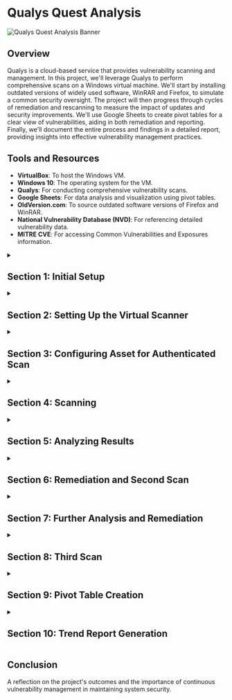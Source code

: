 # Qualys Quest Analysis

![Qualys Quest Analysis Banner](https://i.imgur.com/GBIvqJF.gif)

## Overview

Qualys is a cloud-based service that provides vulnerability scanning and management. In this project, we'll leverage Qualys to perform comprehensive scans on a Windows virtual machine. We'll start by installing outdated versions of widely used software, WinRAR and Firefox, to simulate a common security oversight. The project will then progress through cycles of remediation and rescanning to measure the impact of updates and security improvements. We'll use Google Sheets to create pivot tables for a clear view of vulnerabilities, aiding in both remediation and reporting. Finally, we'll document the entire process and findings in a detailed report, providing insights into effective vulnerability management practices.


## Tools and Resources

- **VirtualBox**: To host the Windows VM.
- **Windows 10**: The operating system for the VM.
- **Qualys**: For conducting comprehensive vulnerability scans.
- **Google Sheets**: For data analysis and visualization using pivot tables.
- **OldVersion.com**: To source outdated software versions of Firefox and WinRAR.
- **National Vulnerability Database (NVD)**: For referencing detailed vulnerability data.
- **MITRE CVE**: For accessing Common Vulnerabilities and Exposures information.


<details>
<summary><h2><b>Section 1: Initial Setup</b></h2></summary>
  To begin, we start by preparing our virtual environment for the vulnerability assessment. We'll establish a network, set up a Windows virtual machine, and install outdated versions of software known for their vulnerabilities.<br><br>
  
  - **Step 1: Creating a NAT Network**
    - Open VirtualBox and go to `File > Tools > Host Network Manager`
    - Click on the `NAT Networks` tab and Create with the following details:
      - Name: `NatNetwork`
      - Ipv4: `10.2.22.0/24`
      - DHCP: `Enabled`

![VirtualBox Manager](https://i.imgur.com/QZRWNRR.png)<br><br>
![Creating NAT Network](https://i.imgur.com/zt1VLMW.png)<br><br>

  - **Step 2: Assign Windows VM to NatNetwork**
    - Create a Windows virtual machine in VirtualBox and configure our network settings to use our created Nat Network: `NatNetwork`

![VM Network Settings](https://i.imgur.com/74elGnG.png)
<br><br>

  - **Step 3: Installing Outdated Applications**
    - Open a browser and Search for `Old Version`
    - Click on the `OldVersion.com` link and search for Mozilla Firefox and WinRAR
    - Download and Install both applications
   
![Google Search for Old Version](https://i.imgur.com/fVKK6lf.png)<br><br>
![Downloading Firefox](https://i.imgur.com/bU6ZuCT.png)<br><br>
![Downloading Firefox1](https://i.imgur.com/O0eNVUx.png)<br><br>
![Downloading WinRAR](https://i.imgur.com/6qAGRWv.png)<br><br>
![Installing WinRAR & Firefox](https://i.imgur.com/DEaNp0z.png)<br><br>

  Great! We've now created our Windows VM with outdated versions of Firefox and WinRAR installed. This machine will be used to find vulnerabilities for us to analyze and remediate. Next, we will download and install our Virtual Scanner from Qualys.

</details>

<details>
<summary><h2><b>Section 2: Setting Up the Virtual Scanner</b></h2></summary>
  This section involves downloading the Qualys Virtual Scanner and configuring it to work with our virtual environment assuming we've already subscribed for the Community Edition of Qualys.<br><br>
  
  - **Step 1: Downloading the Scanner**
    - Access the Qualys platform and in the Getting Started section, click on `Download a virtual scanner`
    - Start the wizard to configure our scanner
    - Choose `VMware ESXi, vCenter Server` as the virtualization platform and provide the name `StreetrackVA` for our scanner
    - Download the scanner appliance image to the local machine
    - Take note of the provided Personalization Code for later use

![Add New Virtual Scanner](https://i.imgur.com/HVC48hW.png)<br><br>
![Start Wizard](https://i.imgur.com/b8xA6Vs.png)<br><br>
![Configure Platform and Name](https://i.imgur.com/Njc80LI.png)<br><br>
![Save Virtual Scanner](https://i.imgur.com/iNg3raU.png)<br><br>
![Personalization Code](https://i.imgur.com/BXVDIKb.png)<br><br>

  - **Step 2: Importing and Configuring the Scanner Appliance**
    - In VirtualBox, select `File` > `Import Appliance` and navigate to the downloaded scanner image
    - Follow the prompts to import the scanner appliance
    - Once imported, click on `Settings` > `Network` and choose:
      - Attached to: `NAT Network`
      - Name: `NatNetwork`
      
  This will ensure that the scanner and the Windows VM will be on the same network.<br><br>
      
![Importing Appliance](https://i.imgur.com/I5IUsmB.png)<br><br>
![Importing Appliance1](https://i.imgur.com/VRYOIhj.png)<br><br>
![Appliance Settings](https://i.imgur.com/VjhFhFZ.png)<br><br>
![Appliance Settings1](https://i.imgur.com/TbXOzSZ.png)<br><br>

  - **Step 3: Personalizing the Scanner**
    - Start the scanner VM and use the personalization code provided by Qualys to activate and configure the scanner.
    - We'll be provided the IP address of our scanner once the personalization process is complete.

![Scanner Console1](https://i.imgur.com/DQBoKfE.png)<br><br>
![Personalization Progress](https://i.imgur.com/WYnAHVw.png)<br><br>
![Scanner Complete](https://i.imgur.com/sZx6T6X.png)<br><br>

  - **Step 4: Finalizing Scanner Setup**
    - Once the personalization is complete, verify that the scanner appears in our Qualys account with the correct LAN IP: `10.2.22.6`
    - We'll also perform a connectivity test from the Windows VM to confirm the scanner is reachable.
    - In the command prompt, run:<br><br>
      ```cmd
      ipconfig
      ping 10.2.22.6
      ```
    - **Our IP Addresses:**
      - Windows VM: `10.2.22.5`
      - Qualys Scanner: `10.2.22.6`
            
![Activation Verification](https://i.imgur.com/NGzwDfe.png)<br><br>
![Appliances Tab](https://i.imgur.com/i6KX2gx.png)<br><br>
![Ping Test](https://i.imgur.com/ssnmMud.png)<br><br>

Awesome! The Qualys Virtual Scanner is now up and running! In the next section, we'll configure our asset for an authenticated scan. 

</details>

<details>
<summary><h2><b>Section 3: Configuring Asset for Authenticated Scan</b></h2></summary>
  Setting up for an authenticated scan ensures a more thorough assessment by allowing the scanner to log into the system. This allows for deeper vulnerability detection. Lets go over the steps to configure our asset, Windows VM, for an authenticated scan.<br><br>

  <details>
  <summary><h3>Step 1: Adding VM's IP Range to Qualys Asset Groups</h3></summary>
    
  - Navigate to the `Assets` tab on the Qualys platform
  - Click `Add IPs for Scanning`
  - Click on `New` > `IP Tracked Addresses`
  - Enter the IP range of: `10.2.22.2-10.2.22.20`
  - Save the configuration to ensure these IPs are included in scans

![Assets Tab](https://i.imgur.com/f1CeEDI.png)<br><br>
![Add IPs for Scanning1](https://i.imgur.com/azzU5Sz.png)<br><br>
![Add IPs for Scanning2](https://i.imgur.com/sUFpZU4.png)<br><br>
![Add IPs for Scanning3](https://i.imgur.com/3idJ36o.png)<br><br>
  
  </details>

  <details>
  <summary><h3>Step 2: Configuring Windows Firewall</h3></summary>
    
  - On our Windows VM, open the `Windows Defender Firewall` settings.
  - Disable the firewall for private and public networks to allow for unobstructed scanning.
    
![Windows Defender Firewall](https://i.imgur.com/lON4BHQ.png)<br><br>
![Windows Defender Firewall](https://i.imgur.com/Wd19tHy.png)<br><br>
![Turn Off Firewall](https://i.imgur.com/pYdbWAH.png)<br><br>

  Disabling Windows Defender Firewall on both private and public networks on the VM to ensure uninterrupted scanning by Qualys.

  </details>
  
  <details>
  <summary><h3>Step 3: Configuring Windows Services</h3></summary>
    
  - Navigate to `Services` and ensure that the `Remote Registry` service is set to `Automatic` and click `Start`. 
  - In `User Account Control` settings, adjust to `Never Notify`
  - These will allow Qualys scans to access necessary Windows services.

![Services1](https://i.imgur.com/ReBiS2P.png)<br><br>
![Services2](https://i.imgur.com/hifxTFe.png)<br><br>
![Services3](https://i.imgur.com/YMDHjIz.png)<br><br>
![Services4](https://i.imgur.com/zVDXJQI.png)<br><br>

  
  
  </details>

  <details>
  <summary><h3>Step 4: Configuring Registry Editor</h3></summary>
    
  - Open `Registry Editor` and navigate to `Computer\HKEY_LOCAL_MACHINE\SOFTWARE\Microsoft\Windows\CurrentVersion\Policies\System`
  - Right-click and choose `New` > `DWORD`
  - Fill in the following details:
    - Value Name: `LocalAccountTokenFilterPolicy`
    - Value Data: `1`
 
![Registry Editor](https://i.imgur.com/gWuZE4g.png)<br><br>
![Registry Editor1](https://i.imgur.com/W140kFX.png)<br><br>
![Registry Editor2](https://i.imgur.com/ZBHXccp.png)<br><br>

   This will ensure that the scanning tool has the necessary permissions to check for vulnerabilities on the computer by adjusting the security setting in the computer's registry.
   
  </details>

  <details>
  <summary><h3>Step 5: Adding Credentials to Qualys</h3></summary>
    
  - Navigate back to the Qualys platform and go to the `Scans` tab.
  - Under the `Authentication` tab, click `New` then choose `Operating Systems` and select `Windows`
  - For the `Record Title`, enter `Win 10 Credentials`
  - Select `Local` under `Windows Authentication` and fill out the login credentials for the Windows VM:
    - Username: `Streetrack`
    - Password: `*********`
  - In the `IPs` section, input the IP address of the Windows VM: `10.2.22.5`

![Cred1](https://i.imgur.com/0TpwIyi.png)<br><br>
![Cred2](https://i.imgur.com/9Fyhwfw.png)<br><br>
![Cred3](https://i.imgur.com/s9IqGz8.png)<br><br>
![Cred4](https://i.imgur.com/sIFP9pB.png)<br><br>

  With these credentials, Qualys will be able to perform a more thorough authenticated scan on our VM.

  </details>

  <details>
  <summary><h3>Step 6: Configuring the Option Profile for Scanning</h3></summary>
  
  The next step is to configure the scanning parameters within Qualys.

  - Select the `Option Profiles` tab and select `New` > `Option Profile` from the dropdown
  - Enter `Basic Win10 Scan` as the title for the option profile and select our username as the owner
  - Next, navigate to `Scan` section and choose `Standard Scan` to select about 1,900 common TCP ports for scanning. This is a balance between speed and coverage.
  - Lastly, scroll down and under `Authentication` select `Windows` checkbox. This will enable the scanner to use the provided Windows credentials during the scan.

![Option Profile](https://i.imgur.com/bTfoF6p.png)<br><br>
![Option Profile Title](https://i.imgur.com/A6mIUg4.png)<br><br>
![Scan TCP Ports](https://i.imgur.com/nnIVNhy.png)<br><br>
![Authentication](https://i.imgur.com/UO8B8sY.png)<br><br>

  Let's GO! After configuring these options, we'll save the profile and now, we can use this option profile to perform authenticated scans on our Windows VM, allowing for a more comprehensive vulnerability assessment.

  </details>

</details>









<details>
<summary><h2><b>Section 4: Scanning</b></h2></summary>
  Conducting the initial vulnerability scan with Qualys to identify potential security risks.
  
  <!-- Include any relevant commands or screenshots -->
</details>

<details>
<summary><h2><b>Section 5: Analyzing Results</b></h2></summary>
  Analyzing the initial scan results to identify and prioritize vulnerabilities.
  
  <!-- Include any relevant commands or screenshots -->
</details>

<details>
<summary><h2><b>Section 6: Remediation and Second Scan</b></h2></summary>
  Describing the process of uninstalling outdated applications, remediation actions taken, and performing the second scan.
  
  <!-- Include any relevant commands or screenshots -->
</details>

<details>
<summary><h2><b>Section 7: Further Analysis and Remediation</b></h2></summary>
  Updating Windows, applying Microsoft service updates, and conducting further vulnerability remediation.
  
  <!-- Include any relevant commands or screenshots -->
</details>

<details>
<summary><h2><b>Section 8: Third Scan</b></h2></summary>
  Executing the third scan post-updates to assess the impact on the system's security.
  
  <!-- Include any relevant commands or screenshots -->
</details>

<details>
<summary><h2><b>Section 9: Pivot Table Creation</b></h2></summary>
  Developing pivot tables in Google Sheets for a clear representation of vulnerabilities, aiding in remediation decisions.
  
  <!-- Include any relevant commands or screenshots -->
</details>

<details>
<summary><h2><b>Section 10: Trend Report Generation</b></h2></summary>
  Using the data from pivot tables to compile a trend report, illustrating the efficacy of the vulnerability management process throughout the project.
  
  <!-- Include any relevant commands or screenshots -->
</details>

## Conclusion

A reflection on the project's outcomes and the importance of continuous vulnerability management in maintaining system security.

<!-- Include any final thoughts or screenshots -->
